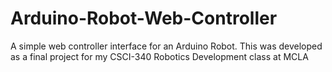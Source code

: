 # Arduino-Robot-Web-Controller
A simple web controller interface for an Arduino Robot. This was developed as a final project for my CSCI-340 Robotics Development class at MCLA
